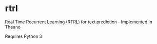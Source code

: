 # rtrl
Real Time Recurrent Learning (RTRL) for text prediction - Implemented in Theano

Requires Python 3
